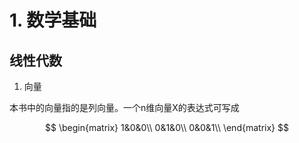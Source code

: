# 1. 数学基础

## 线性代数

1. 向量

本书中的向量指的是列向量。一个n维向量X的表达式可写成

<script type="text/javascript" src="https://cdn.mathjax.org/mathjax/latest/MathJax.js?config=TeX-AMS_HTML"></script>

$$
   \begin{matrix}
      1&0&0\\
      0&1&0\\
      0&0&1\\
      \end{matrix}
$$
